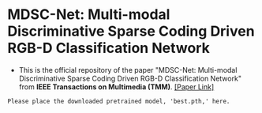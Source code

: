 # MDSC-Net: Multi-modal Discriminative Sparse Coding Driven RGB-D Classification Network
- This is the official repository of the paper "MDSC-Net: Multi-modal Discriminative Sparse Coding Driven RGB-D Classification Network" from **IEEE Transactions on Multimedia (TMM)**. [[Paper Link]](https://ieeexplore.ieee.org/abstract/document/9774926, "Paper Link")
```
Please place the downloaded pretrained model, 'best.pth,' here.
```